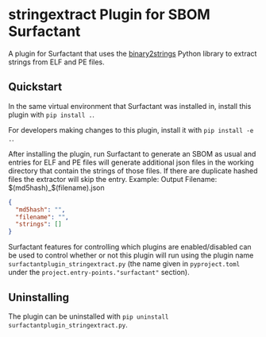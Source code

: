 # stringextract Plugin for SBOM Surfactant

A plugin for Surfactant that uses the [binary2strings](https://github.com/glmcdona/binary2strings)
Python library to extract strings from ELF and PE files.

## Quickstart

In the same virtual environment that Surfactant was installed in, install this plugin with `pip install .`.

For developers making changes to this plugin, install it with `pip install -e .`.

After installing the plugin, run Surfactant to generate an SBOM as usual and entries for ELF
and PE files will generate additional json files in the working directory that contain the strings of those files.
If there are duplicate hashed files the extractor will skip the entry.
Example:
Output Filename: $(md5hash)_$(filename).json

```json
{
  "md5hash": "",
  "filename": "",
  "strings": []
}
```

Surfactant features for controlling which plugins are enabled/disabled can be used to control
whether or not this plugin will run using the plugin name `surfactantplugin_stringextract.py` (the name given in
`pyproject.toml` under the `project.entry-points."surfactant"` section).

## Uninstalling

The plugin can be uninstalled with `pip uninstall surfactantplugin_stringextract.py`.
